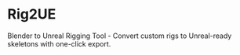 # Rig2UE
Blender to Unreal Rigging Tool - Convert custom rigs to Unreal-ready skeletons with one-click export.
